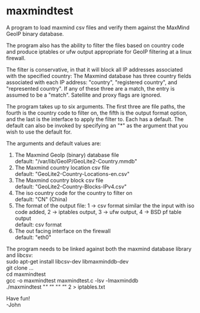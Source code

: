# maxmindtest
A program to load maxmind csv files and verify them against the MaxMind GeoIP binary database.

The program also has the ability to filter the files based on country code and produce iptables
or ufw output appropriate for GeoIP filtering at a linux firewall.

The filter is conservative, in that it will block all IP addresses associated with the specified
country: The Maxmind database has three country fields associated with each IP address: "country",
"registered country", and "represented country". If any of these three are a match, the entry is
assumed to be a "match". Satellite and proxy flags are ignored.

The program takes up to six arguments. The first three are file paths, the fourth is the country
code to filter on, the fifth is the output format option, and the last is the interface to apply
the filter to. Each has a default. The default can also be invoked by specifying an "*" as the 
argument that you wish to use the default for.

The arguments and default values are:

1) The Maxmind GeoIp (binary) database file<br>
   default: "/var/lib/GeoIP/GeoLite2-Country.mmdb"
2) The Maxmind country location csv file<br>
   default: "GeoLite2-Country-Locations-en.csv"
3) The Maxmind country block csv file<br>
   default: "GeoLite2-Country-Blocks-IPv4.csv"
4) The iso country code for the country to filter on<br>
   default: "CN" (China)
5) The format of the output file: 1 -> csv format similar the the input with iso code added, 2 -> iptables output, 3 -> ufw output, 4 -> BSD pf table output<br>
   default: csv format
6) The out facing interface on the firewall<br>
   default: "eth0"

The program needs to be linked against both the maxmind database library and libcsv:<br>
sudo apt-get install libcsv-dev libmaxminddb-dev<br>
git clone ...<br>
cd maxmindtest<br>
gcc -o maxmindtest maxmindtest.c -lsv -lmaxminddb<br>
./maxmindtest "*" "*" "*" "*" 2  > iptables.txt<br>

Have fun!<br>
-John
